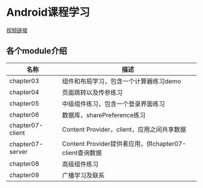 # Android课程学习

[视频链接](https://www.bilibili.com/video/BV19U4y1R7zV/?p=64&spm_id_from=pageDriver&vd_source=e2ad92335ca8373f02f0c6b05e039a53)

## 各个module介绍

| 名称               | 描述                                          |
|------------------|---------------------------------------------|
| chapter03        | 组件和布局学习，包含一个计算器练习demo                       |
| chapter04        | 页面跳转以及传参练习                                  |
| chapter05        | 中级组件练习，包含一个登录界面练习                           |
| chapter06        | 数据库，sharePreference练习                       |
| chapter07-client | Content Provider，client，应用之间共享数据            |
| chapter07-server | Content Provider提供者应用，供chapter07-client查询数据 |
| chapter08        | 高级组件练习                                      |
| chapter09        | 广播学习及联系                                     |